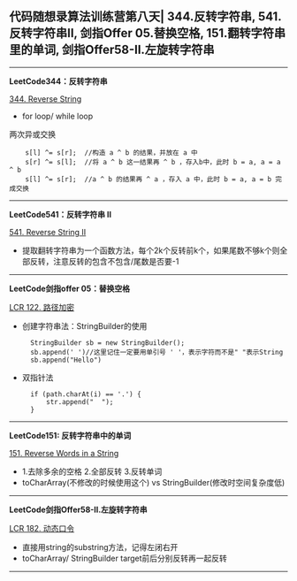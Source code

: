 ## **代码随想录算法训练营第八天| 344.反转字符串, 541. 反转字符串II, 剑指Offer 05.替换空格, 151.翻转字符串里的单词, 剑指Offer58-II.左旋转字符串**
<hr/>

**LeetCode344：反转字符串**

[344. Reverse String](https://leetcode.cn/problems/reverse-string/description/)

- for loop/ while loop

两次异或交换

        s[l] ^= s[r];  //构造 a ^ b 的结果，并放在 a 中
        s[r] ^= s[l];  //将 a ^ b 这一结果再 ^ b ，存入b中，此时 b = a, a = a ^ b
        s[l] ^= s[r];  //a ^ b 的结果再 ^ a ，存入 a 中，此时 b = a, a = b 完成交换

<hr/>

**LeetCode541：反转字符串 II**

[541. Reverse String II](https://leetcode.cn/problems/reverse-string-ii/description/)

- 提取翻转字符串为一个函数方法，每个2k个反转前k个，如果尾数不够k个则全部反转，注意反转的包含不包含/尾数是否要-1

<hr/>

**LeetCode剑指offer 05：替换空格**

[LCR 122. 路径加密](https://leetcode.cn/problems/ti-huan-kong-ge-lcof/description/)

- 创建字符串法：StringBuilder的使用

        StringBuilder sb = new StringBuilder();
        sb.append(' ')//这里记住一定要用单引号 ' '，表示字符而不是" "表示String
        sb.append("Hello")

- 双指针法

        if (path.charAt(i) == '.') {
            str.append("  ");
        }

<hr/>

**LeetCode151: 反转字符串中的单词**

[151. Reverse Words in a String](https://leetcode.cn/problems/reverse-words-in-a-string/description/)

- 1.去除多余的空格 2.全部反转 3.反转单词
- toCharArray(不修改的时候使用这个) vs StringBuilder(修改时空间复杂度低)
 
<hr/>


**LeetCode剑指Offer58-II.左旋转字符串**

[LCR 182. 动态口令](https://leetcode.cn/problems/zuo-xuan-zhuan-zi-fu-chuan-lcof/description/)

- 直接用string的substring方法，记得左闭右开
- toCharArray/ StringBuilder target前后分别反转再一起反转

<hr/>

